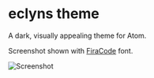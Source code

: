# eclyns theme

A dark, visually appealing theme for Atom.

Screenshot shown with [FiraCode](https://github.com/tonsky/FiraCode) font.

![Screenshot](http://i.imgur.com/A1POzRg.png)
